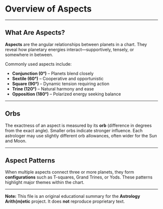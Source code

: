 # Overview of Aspects

---

## What Are Aspects?

**Aspects** are the angular relationships between planets in a chart. They reveal how planetary energies interact—supportively, tensely, or somewhere in between.

Commonly used aspects include:

- **Conjunction (0°)** – Planets blend closely
- **Sextile (60°)** – Cooperative and opportunistic
- **Square (90°)** – Dynamic tension requiring action
- **Trine (120°)** – Natural harmony and ease
- **Opposition (180°)** – Polarized energy seeking balance

---

## Orbs

The exactness of an aspect is measured by its **orb** (difference in degrees from the exact angle). Smaller orbs indicate stronger influence. Each astrologer may use slightly different orb allowances, often wider for the Sun and Moon.

---

## Aspect Patterns

When multiple aspects connect three or more planets, they form **configurations** such as T-squares, Grand Trines, or Yods. These patterns highlight major themes within the chart.

---

**Note:**
This file is an original educational summary for the **Astrology Arith(m)etic** project. It does **not** reproduce proprietary text.
